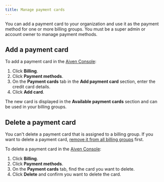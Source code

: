 ```yaml
---
title: Manage payment cards
---
```


You can add a payment card to your organization and use it as the
payment method for one or more billing groups. You must be a super admin
or account owner to manage payment methods.

## Add a payment card

To add a payment card in the [Aiven Console](https://console.aiven.io/):

1.  Click **Billing**.
2.  Click **Payment methods**.
3.  On the **Payment cards** tab in the **Add payment card** section,
    enter the credit card details.
4.  Click **Add card**.

The new card is displayed in the **Available payment cards** section and
can be used in your billing groups.

## Delete a payment card

You can\'t delete a payment card that is assigned to a billing group. If
you want to delete a payment card,
[remove it from all billing groups](/docs/platform/howto/use-billing-groups) first.

To delete a payment card in the [Aiven
Console](https://console.aiven.io/):

1.  Click **Billing**.
2.  Click **Payment methods**.
3.  On the **Payment cards** tab, find the card you want to delete.
4.  Click **Delete** and confirm you want to delete the card.
